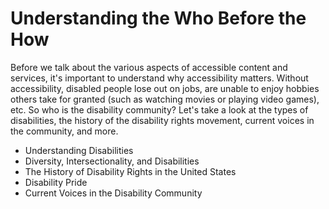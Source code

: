 # Understanding the Who Before the How

Before we talk about the various aspects of accessible content and services, it's important to understand why accessibility matters. Without accessibility, disabled people lose out on jobs, are unable to enjoy hobbies others take for granted (such as watching movies or playing video games), etc. So who is the disability community? Let's take a look at the types of disabilities, the history of the disability rights movement, current voices in the community, and more.

- Understanding Disabilities
- Diversity, Intersectionality, and Disabilities
- The History of Disability Rights in the United States
- Disability Pride
- Current Voices in the Disability Community
